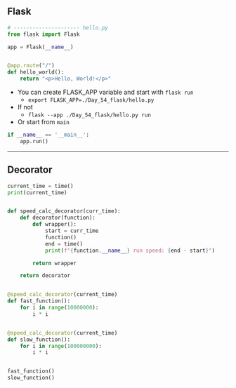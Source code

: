 ## Flask

```python
# --------------------- hello.py
from flask import Flask

app = Flask(__name__)


@app.route("/")
def hello_world():
    return "<p>Hello, World!</p>"
```

- You can create FLASK_APP variable and start with `flask run`
    - `export FLASK_APP=./Day_54_flask/hello.py`
- If not
    - `flask --app ./Day_54_flask/hello.py run`
- Or start from `main`

```python
if __name__ == '__main__':
    app.run()
```

---

## Decorator

```python
current_time = time()
print(current_time)


def speed_calc_decorator(curr_time):
    def decorator(function):
        def wrapper():
            start = curr_time
            function()
            end = time()
            print(f"{function.__name__} run speed: {end - start}")

        return wrapper

    return decorator


@speed_calc_decorator(current_time)
def fast_function():
    for i in range(10000000):
        i * i


@speed_calc_decorator(current_time)
def slow_function():
    for i in range(100000000):
        i * i


fast_function()
slow_function()
```